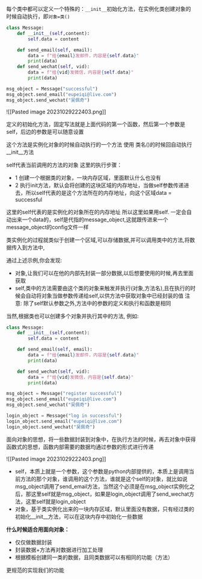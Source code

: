 每个类中都可以定义一个特殊的：`__init__`初始化方法，在实例化类创建对象的时候自动执行，即`对象=类()`
```python
class Message:
	def __init__(self,content):
		self.data = content

	def send_email(self, email):
		data = f"给{email}发邮件，内容是{self.data}"
		print(data)
	def send_wechat(self, vid):
		data = f"给{vid}发微信，内容是{self.data}"
		print(data)

msg_object = Message("successful")
msg_object.send_email("eupeiqi@live.com")
msg_object.send_wechat("吴佩奇")
```
![[Pasted image 20231029222403.png]]

定义的初始化方法，固定写法就是上面代码的第一个函数，然后第一个参数是self，后边的参数是可以随意设置

这个方法是实例化对象的时候自动执行的一个方法
使用 类名()的时候回自动执行__init__方法

self代表当前调用的方法的对象
这里的执行步骤：
- 1 创建一个根据类的对象，一块内存区域，里面默认什么也没有
- 2 执行init方法，默认会将创建的这块区域的内存地址，当做self参数传递进去，所以self代表的是这个方法所在的内存地址，向这个区域data = successful

这里的self代表的是实例化的对象所在的内存地址
所以这里如果用self. 一定会自动出来一个data的，self是代指的message_object,这就跟传进来一个message_object的config文件一样

类实例化的过程就类似于创建一个区域,可以存储数据,并可以调用类中的方法,将数据传入到方法中,

通过上述示例,你会发现:
- 对象,让我们可以在他的内部先封装一部分数据,以后想要使用的时候,再去里面获取
- self,类中的方法需要由这个类的对象来触发并执行(对象,方法名),且在执行的时候会自动将对象当做参数传递给self,以供方法中获取对象中已经封装的值
注意: 除了self默认参数之外,方法中的参数的定义和执行和函数是相同

当然,根据类也可以创建多个对象并执行其中的方法, 例如:
```python
class Message:
	def __init__(self,content):
		self.data = content

	def send_email(self, email):
		data = f"给{email}发邮件，内容是{self.data}"
		print(data)

	def send_wechat(self, vid):
		data = f"给{vid}发微信，内容是{self.data}"
		print(data)

msg_object = Message("register successful")
msg_object.send_email("eupeiqi@live.com")
msg_object.send_wechat("吴佩奇")

login_object = Message("log in successful")
login_object.send_email("eupeiqi@live.com")
login_object.send_wechat("吴佩奇")
```

面向对象的思想，将一些数据封装到对象中，在执行方法的时候，再去对象中获得
函数式的思想，函数内部需要的数据均通过参数的形式进行传递

![[Pasted image 20231029222403.png]]

- self，本质上就是一个参数，这个参数是python内部提供的，本质上是调用当前方法的那个对象，谁调用的这个方法，谁就是这个self的对象，就比如说msg_object调用了send_email方法，当然这个必须是在msg_object实例化之后，那这里self就是msg_object，如果是login_object调用了send_wechat方法，这里self就是login_object
- 对象，基于类实例化出来的一块内存区域，默认里面没有数据，只有经过类的初始化__init__方法，可以在这块内存中初始化一些数据

**什么时候适合用面向对象：**
- 仅仅做数据封装
- 封装数据+方法再对数据进行加工处理
- 根据模板创建同一类的数据，且同类数据可以有相同的功能（方法）

更规范的实现我们的功能
